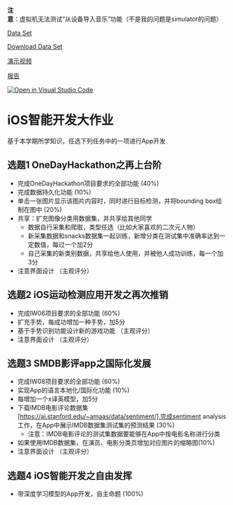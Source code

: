 **注意**：虚拟机无法测试“从设备导入音乐”功能（不是我的问题是simulator的问题）

[Data Set](https://www.kaggle.com/andradaolteanu/gtzan-dataset-music-genre-classification)

[Download Data Set](https://box.nju.edu.cn/f/824f01929b504dcababa/?dl=1)

[演示视频](https://www.bilibili.com/video/BV1Dm4y1D7Wd/)

[报告](report/report.md)

[![Open in Visual Studio Code](https://classroom.github.com/assets/open-in-vscode-f059dc9a6f8d3a56e377f745f24479a46679e63a5d9fe6f495e02850cd0d8118.svg)](https://classroom.github.com/online_ide?assignment_repo_id=6626616&assignment_repo_type=AssignmentRepo)
# iOS智能开发大作业
  基于本学期所学知识，任选下列任务中的一项进行App开发
## 选题1 OneDayHackathon之再上台阶
  - 完成OneDayHackathon项目要求的全部功能 (40%)
  - 完成数据持久化功能 (10%)
  - 单击一张图片显示该图片内容时，同时进行目标检测，并将bounding box绘制在图中 (20%)
  - 共享：扩充图像分类用数据集，并共享给其他同学
    - 数据自行采集和爬取，类型任选（比如大家喜欢的二次元人物）
    - 新采集数据和snacks数据集一起训练，新增分类在测试集中准确率达到一定数值，每过一个加2分
    - 自己采集的新类别数据，共享给他人使用，并被他人成功训练，每一个加3分
  - 注意界面设计 （主观评分）

## 选题2 iOS运动检测应用开发之再次推销
  - 完成IW06项目要求的全部功能 (60%)
  - 扩充手势，每成功增加一种手势，加5分
  - 基于手势识别功能设计新的游戏功能 （主观评分）
  - 注意界面设计 （主观评分）

## 选题3 SMDB影评app之国际化发展
  - 完成IW08项目要求的全部功能 (60%)
  - 实现App的语言本地化/国际化功能 (10%)
  - 每增加一个x译英模型，加5分
  - 下载IMDB电影评论数据集[https://ai.stanford.edu/~amaas/data/sentiment/],完成sentiment analysis工作，在App中展示IMDB数据集测试集的预测结果 (30%)
    - 注意：IMDB电影评论的测试集数据要能够在App中按电影名称进行分类
  - 如果使用IMDB数据集，在演员、电影分类页增加对应图片的缩略图(10%)
  - 注意界面设计 （主观评分）

## 选题4 iOS智能开发之自由发挥
  - 带深度学习模型的App开发，自主命题 (100%)
